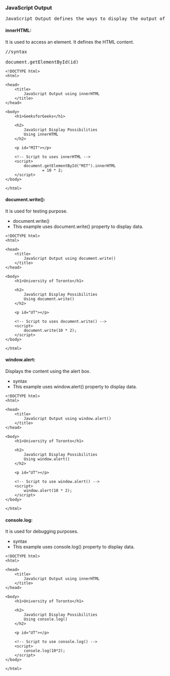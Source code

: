<h3>JavaScript Output</h3>
<pre>
JavaScript Output defines the ways to display the output of a given code. The output can be display by using four different ways 
</pre>

#### innerHTML: 
<p>It is used to access an element. It defines the HTML content.</p>

<pre>
//syntax

document.getElementById(id)
</pre>

```
<!DOCTYPE html>
<html>
	
<head>
	<title>
		JavaScript Output using innerHTML
	</title>
</head>

<body>
	<h1>GeeksforGeeks</h1>

	<h2>
		JavaScript Display Possibilities
		Using innerHTML
	</h2>

	<p id="MIT"></p>
	
	<!-- Script to uses innerHTML -->
	<script>
		document.getElementById("MIT").innerHTML
				= 10 * 2;
	</script>
</body>

</html>					

```

#### document.write():
<p>It is used for testing purpose.</p>

* document.write()
* This example uses document.write() property to display data.
```
<!DOCTYPE html>
<html>
	
<head>
	<title>
		JavaScript Output using document.write()
	</title>
</head>

<body>
	<h1>University of Toronto</h1>

	<h2>
		JavaScript Display Possibilities
		Using document.write()
	</h2>

	<p id="UT"></p>
	
	<!-- Script to uses document.write() -->
	<script>
		document.write(10 * 2);
	</script>
</body>

</html>					

```

#### window.alert:
<p>Displays the content using the alert box.</p>

* syntax
* This example uses window.alert() property to display data.

```
<!DOCTYPE html>
<html>
	
<head>
	<title>
		JavaScript Output using window.alert()
	</title>
</head>

<body>
	<h1>University of Toronto</h1>

	<h2>
		JavaScript Display Possibilities
		Using window.alert()
	</h2>

	<p id="UT"></p>

	<!-- Script to use window.alert() -->
	<script>
		window.alert(10 * 2);
	</script>
</body>

</html>					

```

#### console.log:
<p>It is used for debugging purposes.</p>

* syntax
* This example uses console.log() property to display data.

```
<!DOCTYPE html>
<html>
	
<head>
	<title>
		JavaScript Output using innerHTML
	</title>
</head>

<body>
	<h1>University of Toronto</h1>

	<h2>
		JavaScript Display Possibilities
		Using console.log()
	</h2>

	<p id="UT"></p>
	
	<!-- Script to use console.log() -->
	<script>
		console.log(10*2);
	</script>
</body>

</html>					

```

